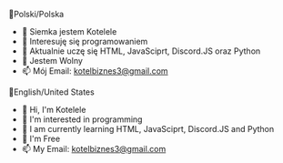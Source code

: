 🏁Polski/Polska
- 👋 Siemka jestem Kotelele
- 👀 Interesuję się programowaniem
- 🌱 Aktualnie uczę się HTML, JavaSciprt, Discord.JS oraz Python
- 💞️ Jestem Wolny
- 📫 Mój Email: kotelbiznes3@gmail.com

🏁English/United States
- 👋 Hi, I'm Kotelele
- 👀 I'm interested in programming
- 🌱 I am currently learning HTML, JavaSciprt, Discord.JS and Python
- 💞️ I'm Free
- 📫 My Email: kotelbiznes3@gmail.com

<!---
xKotelek/xKotelek is a ✨ special ✨ repository because its `README.md` (this file) appears on your GitHub profile.
You can click the Preview link to take a look at your changes.
--->

